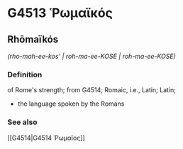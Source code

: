 # G4513 Ῥωμαϊκός

## Rhōmaïkós

_(rho-mah-ee-kos' | roh-ma-ee-KOSE | roh-ma-ee-KOSE)_

### Definition

of Rome's strength; from G4514; Romaic, i.e., Latin; Latin; 

- the language spoken by the Romans

### See also

[[G4514|G4514 Ῥωμαῖος]]
